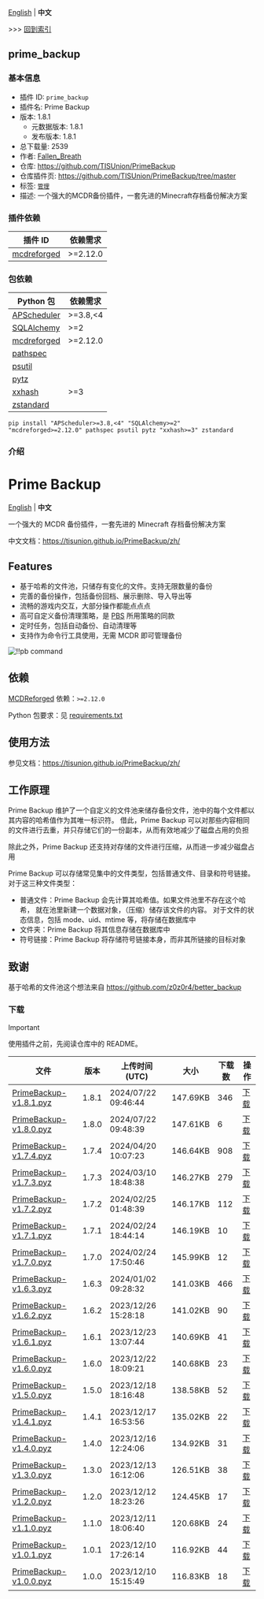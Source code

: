 [English](readme.md) | **中文**

\>\>\> [回到索引](/readme-zh_cn.md)

## prime_backup

### 基本信息

- 插件 ID: `prime_backup`
- 插件名: Prime Backup
- 版本: 1.8.1
  - 元数据版本: 1.8.1
  - 发布版本: 1.8.1
- 总下载量: 2539
- 作者: [Fallen_Breath](https://github.com/Fallen-Breath)
- 仓库: https://github.com/TISUnion/PrimeBackup
- 仓库插件页: https://github.com/TISUnion/PrimeBackup/tree/master
- 标签: [`管理`](/labels/management/readme-zh_cn.md)
- 描述: 一个强大的MCDR备份插件，一套先进的Minecraft存档备份解决方案

### 插件依赖

| 插件 ID | 依赖需求 |
| --- | --- |
| [mcdreforged](https://github.com/Fallen-Breath/MCDReforged) | \>=2.12.0 |

### 包依赖

| Python 包 | 依赖需求 |
| --- | --- |
| [APScheduler](https://pypi.org/project/APScheduler) | \>=3.8,\<4 |
| [SQLAlchemy](https://pypi.org/project/SQLAlchemy) | \>=2 |
| [mcdreforged](https://pypi.org/project/mcdreforged) | \>=2.12.0 |
| [pathspec](https://pypi.org/project/pathspec) |  |
| [psutil](https://pypi.org/project/psutil) |  |
| [pytz](https://pypi.org/project/pytz) |  |
| [xxhash](https://pypi.org/project/xxhash) | \>=3 |
| [zstandard](https://pypi.org/project/zstandard) |  |

```
pip install "APScheduler>=3.8,<4" "SQLAlchemy>=2" "mcdreforged>=2.12.0" pathspec psutil pytz "xxhash>=3" zstandard
```

### 介绍

# Prime Backup

[English](https://github.com/TISUnion/PrimeBackup/tree/master/README.md) | **中文**

一个强大的 MCDR 备份插件，一套先进的 Minecraft 存档备份解决方案

中文文档：https://tisunion.github.io/PrimeBackup/zh/

## Features

- 基于哈希的文件池，只储存有变化的文件。支持无限数量的备份
- 完善的备份操作，包括备份回档、展示删除、导入导出等
- 流畅的游戏内交互，大部分操作都能点点点
- 高可自定义备份清理策略，是 [PBS](https://pbs.proxmox.com/docs/prune-simulator/) 所用策略的同款
- 定时任务，包括自动备份、自动清理等
- 支持作为命令行工具使用，无需 MCDR 即可管理备份

![!!pb command](https://raw.githubusercontent.com/TISUnion/PrimeBackup/master/docs/img/pb_welcome.zh.png)

## 依赖

[MCDReforged](https://github.com/Fallen-Breath/MCDReforged) 依赖：`>=2.12.0`

Python 包要求：见 [requirements.txt](https://github.com/TISUnion/PrimeBackup/tree/master/requirements.txt)

## 使用方法

参见文档：https://tisunion.github.io/PrimeBackup/zh/

## 工作原理

Prime Backup 维护了一个自定义的文件池来储存备份文件，池中的每个文件都以其内容的哈希值作为其唯一标识符。
借此，Prime Backup 可以对那些内容相同的文件进行去重，并只存储它们的一份副本，从而有效地减少了磁盘占用的负担

除此之外，Prime Backup 还支持对存储的文件进行压缩，从而进一步减少磁盘占用

Prime Backup 可以存储常见集中的文件类型，包括普通文件、目录和符号链接。对于这三种文件类型：

- 普通文件：Prime Backup 会先计算其哈希值。如果文件池里不存在这个哈希，
  就在池里新建一个数据对象，（压缩）储存该文件的内容。
  对于文件的状态信息，包括 mode、uid、mtime 等，将存储在数据库中
- 文件夹：Prime Backup 将其信息存储在数据库中
- 符号链接：Prime Backup 将存储符号链接本身，而非其所链接的目标对象

## 致谢

基于哈希的文件池这个想法来自 https://github.com/z0z0r4/better_backup

### 下载

> [!IMPORTANT]
> 使用插件之前，先阅读仓库中的 README。

| 文件 | 版本 | 上传时间 (UTC) | 大小 | 下载数 | 操作 |
| --- | --- | --- | --- | --- | --- |
| [PrimeBackup-v1.8.1.pyz](https://github.com/TISUnion/PrimeBackup/releases/tag/v1.8.1) | 1.8.1 | 2024/07/22 09:46:44 | 147.69KB | 346 | [下载](https://github.com/TISUnion/PrimeBackup/releases/download/v1.8.1/PrimeBackup-v1.8.1.pyz) |
| [PrimeBackup-v1.8.0.pyz](https://github.com/TISUnion/PrimeBackup/releases/tag/v1.8.0) | 1.8.0 | 2024/07/22 09:48:39 | 147.61KB | 6 | [下载](https://github.com/TISUnion/PrimeBackup/releases/download/v1.8.0/PrimeBackup-v1.8.0.pyz) |
| [PrimeBackup-v1.7.4.pyz](https://github.com/TISUnion/PrimeBackup/releases/tag/v1.7.4) | 1.7.4 | 2024/04/20 10:07:23 | 146.64KB | 908 | [下载](https://github.com/TISUnion/PrimeBackup/releases/download/v1.7.4/PrimeBackup-v1.7.4.pyz) |
| [PrimeBackup-v1.7.3.pyz](https://github.com/TISUnion/PrimeBackup/releases/tag/v1.7.3) | 1.7.3 | 2024/03/10 18:48:38 | 146.27KB | 279 | [下载](https://github.com/TISUnion/PrimeBackup/releases/download/v1.7.3/PrimeBackup-v1.7.3.pyz) |
| [PrimeBackup-v1.7.2.pyz](https://github.com/TISUnion/PrimeBackup/releases/tag/v1.7.2) | 1.7.2 | 2024/02/25 01:48:39 | 146.17KB | 112 | [下载](https://github.com/TISUnion/PrimeBackup/releases/download/v1.7.2/PrimeBackup-v1.7.2.pyz) |
| [PrimeBackup-v1.7.1.pyz](https://github.com/TISUnion/PrimeBackup/releases/tag/v1.7.1) | 1.7.1 | 2024/02/24 18:44:14 | 146.19KB | 10 | [下载](https://github.com/TISUnion/PrimeBackup/releases/download/v1.7.1/PrimeBackup-v1.7.1.pyz) |
| [PrimeBackup-v1.7.0.pyz](https://github.com/TISUnion/PrimeBackup/releases/tag/v1.7.0) | 1.7.0 | 2024/02/24 17:50:46 | 145.99KB | 12 | [下载](https://github.com/TISUnion/PrimeBackup/releases/download/v1.7.0/PrimeBackup-v1.7.0.pyz) |
| [PrimeBackup-v1.6.3.pyz](https://github.com/TISUnion/PrimeBackup/releases/tag/v1.6.3) | 1.6.3 | 2024/01/02 09:28:32 | 141.03KB | 466 | [下载](https://github.com/TISUnion/PrimeBackup/releases/download/v1.6.3/PrimeBackup-v1.6.3.pyz) |
| [PrimeBackup-v1.6.2.pyz](https://github.com/TISUnion/PrimeBackup/releases/tag/v1.6.2) | 1.6.2 | 2023/12/26 15:28:18 | 141.02KB | 90 | [下载](https://github.com/TISUnion/PrimeBackup/releases/download/v1.6.2/PrimeBackup-v1.6.2.pyz) |
| [PrimeBackup-v1.6.1.pyz](https://github.com/TISUnion/PrimeBackup/releases/tag/v1.6.1) | 1.6.1 | 2023/12/23 13:07:44 | 140.69KB | 41 | [下载](https://github.com/TISUnion/PrimeBackup/releases/download/v1.6.1/PrimeBackup-v1.6.1.pyz) |
| [PrimeBackup-v1.6.0.pyz](https://github.com/TISUnion/PrimeBackup/releases/tag/v1.6.0) | 1.6.0 | 2023/12/22 18:09:21 | 140.68KB | 23 | [下载](https://github.com/TISUnion/PrimeBackup/releases/download/v1.6.0/PrimeBackup-v1.6.0.pyz) |
| [PrimeBackup-v1.5.0.pyz](https://github.com/TISUnion/PrimeBackup/releases/tag/v1.5.0) | 1.5.0 | 2023/12/18 18:16:48 | 138.58KB | 52 | [下载](https://github.com/TISUnion/PrimeBackup/releases/download/v1.5.0/PrimeBackup-v1.5.0.pyz) |
| [PrimeBackup-v1.4.1.pyz](https://github.com/TISUnion/PrimeBackup/releases/tag/v1.4.1) | 1.4.1 | 2023/12/17 16:53:56 | 135.02KB | 22 | [下载](https://github.com/TISUnion/PrimeBackup/releases/download/v1.4.1/PrimeBackup-v1.4.1.pyz) |
| [PrimeBackup-v1.4.0.pyz](https://github.com/TISUnion/PrimeBackup/releases/tag/v1.4.0) | 1.4.0 | 2023/12/16 12:24:06 | 134.92KB | 31 | [下载](https://github.com/TISUnion/PrimeBackup/releases/download/v1.4.0/PrimeBackup-v1.4.0.pyz) |
| [PrimeBackup-v1.3.0.pyz](https://github.com/TISUnion/PrimeBackup/releases/tag/v1.3.0) | 1.3.0 | 2023/12/13 16:12:06 | 126.51KB | 38 | [下载](https://github.com/TISUnion/PrimeBackup/releases/download/v1.3.0/PrimeBackup-v1.3.0.pyz) |
| [PrimeBackup-v1.2.0.pyz](https://github.com/TISUnion/PrimeBackup/releases/tag/v1.2.0) | 1.2.0 | 2023/12/12 18:23:26 | 124.45KB | 17 | [下载](https://github.com/TISUnion/PrimeBackup/releases/download/v1.2.0/PrimeBackup-v1.2.0.pyz) |
| [PrimeBackup-v1.1.0.pyz](https://github.com/TISUnion/PrimeBackup/releases/tag/v1.1.0) | 1.1.0 | 2023/12/11 18:06:40 | 120.68KB | 24 | [下载](https://github.com/TISUnion/PrimeBackup/releases/download/v1.1.0/PrimeBackup-v1.1.0.pyz) |
| [PrimeBackup-v1.0.1.pyz](https://github.com/TISUnion/PrimeBackup/releases/tag/v1.0.1) | 1.0.1 | 2023/12/10 17:26:14 | 116.92KB | 44 | [下载](https://github.com/TISUnion/PrimeBackup/releases/download/v1.0.1/PrimeBackup-v1.0.1.pyz) |
| [PrimeBackup-v1.0.0.pyz](https://github.com/TISUnion/PrimeBackup/releases/tag/v1.0.0) | 1.0.0 | 2023/12/10 15:15:49 | 116.83KB | 18 | [下载](https://github.com/TISUnion/PrimeBackup/releases/download/v1.0.0/PrimeBackup-v1.0.0.pyz) |

